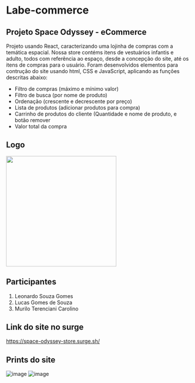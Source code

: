 # Labe-commerce

## Projeto Space Odyssey - eCommerce
Projeto usando React, caracterizando uma lojinha de compras com a temática espacial. Nossa store contéms itens de vestuários infantis e adulto, todos com referência ao espaço, desde a concepção do site, até os itens de compras para o usuário. Foram desenvolvidos elementos para contrução do site usando html, CSS e JavaScript, aplicando as funções descritas abaixo:

* Filtro de compras (máximo e mínimo valor)
* Filtro de busca (por nome de produto)
* Ordenação (crescente e decrescente por preço)
* Lista de produtos (adicionar produtos para compra)
* Carrinho de produtos do cliente (Quantidade e nome de produto, e botão remover
* Valor total da compra

## Logo
<img width="300" src="https://user-images.githubusercontent.com/84817937/133864336-2b00655c-c0b6-4a57-9a37-21483ec2f9e7.png"/>


## Participantes
1. Leonardo Souza Gomes
2. Lucas Gomes de Souza
3. Murilo Terenciani Carolino

## Link do site no surge
https://space-odyssey-store.surge.sh/

## Prints do site
![image](https://user-images.githubusercontent.com/84817937/133952666-2ed0cf39-7f59-4461-8b69-4b6100c772e8.png)
![image](https://user-images.githubusercontent.com/84817937/133952673-f034e071-9fd2-4dff-820a-da198ef3c9ed.png)




